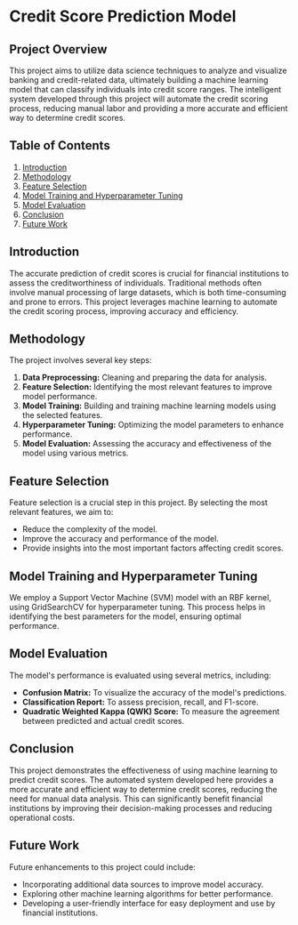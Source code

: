 # Credit Score Prediction Model

## Project Overview

This project aims to utilize data science techniques to analyze and visualize banking and credit-related data, ultimately building a machine learning model that can classify individuals into credit score ranges. The intelligent system developed through this project will automate the credit scoring process, reducing manual labor and providing a more accurate and efficient way to determine credit scores.

## Table of Contents

1. [Introduction](#introduction)
2. [Methodology](#methodology)
3. [Feature Selection](#feature-selection)
4. [Model Training and Hyperparameter Tuning](#model-training-and-hyperparameter-tuning)
5. [Model Evaluation](#model-evaluation)
6. [Conclusion](#conclusion)
7. [Future Work](#future-work)

## Introduction

The accurate prediction of credit scores is crucial for financial institutions to assess the creditworthiness of individuals. Traditional methods often involve manual processing of large datasets, which is both time-consuming and prone to errors. This project leverages machine learning to automate the credit scoring process, improving accuracy and efficiency.

## Methodology

The project involves several key steps:

1. **Data Preprocessing:** Cleaning and preparing the data for analysis.
2. **Feature Selection:** Identifying the most relevant features to improve model performance.
3. **Model Training:** Building and training machine learning models using the selected features.
4. **Hyperparameter Tuning:** Optimizing the model parameters to enhance performance.
5. **Model Evaluation:** Assessing the accuracy and effectiveness of the model using various metrics.

## Feature Selection

Feature selection is a crucial step in this project. By selecting the most relevant features, we aim to:

- Reduce the complexity of the model.
- Improve the accuracy and performance of the model.
- Provide insights into the most important factors affecting credit scores.

## Model Training and Hyperparameter Tuning

We employ a Support Vector Machine (SVM) model with an RBF kernel, using GridSearchCV for hyperparameter tuning. This process helps in identifying the best parameters for the model, ensuring optimal performance.

## Model Evaluation

The model's performance is evaluated using several metrics, including:

- **Confusion Matrix:** To visualize the accuracy of the model's predictions.
- **Classification Report:** To assess precision, recall, and F1-score.
- **Quadratic Weighted Kappa (QWK) Score:** To measure the agreement between predicted and actual credit scores.

## Conclusion

This project demonstrates the effectiveness of using machine learning to predict credit scores. The automated system developed here provides a more accurate and efficient way to determine credit scores, reducing the need for manual data analysis. This can significantly benefit financial institutions by improving their decision-making processes and reducing operational costs.

## Future Work

Future enhancements to this project could include:

- Incorporating additional data sources to improve model accuracy.
- Exploring other machine learning algorithms for better performance.
- Developing a user-friendly interface for easy deployment and use by financial institutions.
